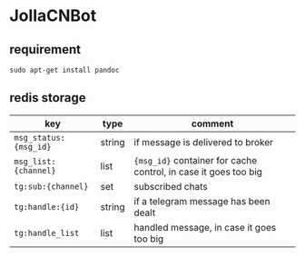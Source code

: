 # JollaCNBot

## requirement

```
sudo apt-get install pandoc
```

## redis storage

key | type | comment
----|------|---------
`msg_status:{msg_id}` | string | if message is delivered to broker
`msg_list:{channel}` | list | `{msg_id}` container for cache control, in case it goes too big
`tg:sub:{channel}` | set | subscribed chats
`tg:handle:{id}` | string | if a telegram message has been dealt
`tg:handle_list` | list | handled message, in case it goes too big
